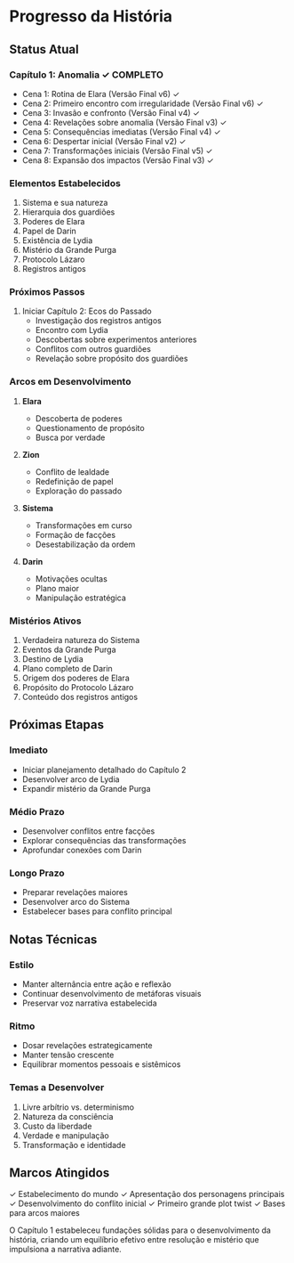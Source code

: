 # Progresso da História

## Status Atual

### Capítulo 1: Anomalia ✓ COMPLETO
- Cena 1: Rotina de Elara (Versão Final v6) ✓
- Cena 2: Primeiro encontro com irregularidade (Versão Final v6) ✓
- Cena 3: Invasão e confronto (Versão Final v4) ✓
- Cena 4: Revelações sobre anomalia (Versão Final v3) ✓
- Cena 5: Consequências imediatas (Versão Final v4) ✓
- Cena 6: Despertar inicial (Versão Final v2) ✓
- Cena 7: Transformações iniciais (Versão Final v5) ✓
- Cena 8: Expansão dos impactos (Versão Final v3) ✓

### Elementos Estabelecidos
1. Sistema e sua natureza
2. Hierarquia dos guardiões
3. Poderes de Elara
4. Papel de Darin
5. Existência de Lydia
6. Mistério da Grande Purga
7. Protocolo Lázaro
8. Registros antigos

### Próximos Passos
1. Iniciar Capítulo 2: Ecos do Passado
   - Investigação dos registros antigos
   - Encontro com Lydia
   - Descobertas sobre experimentos anteriores
   - Conflitos com outros guardiões
   - Revelação sobre propósito dos guardiões

### Arcos em Desenvolvimento
1. **Elara**
   - Descoberta de poderes
   - Questionamento de propósito
   - Busca por verdade

2. **Zion**
   - Conflito de lealdade
   - Redefinição de papel
   - Exploração do passado

3. **Sistema**
   - Transformações em curso
   - Formação de facções
   - Desestabilização da ordem

4. **Darin**
   - Motivações ocultas
   - Plano maior
   - Manipulação estratégica

### Mistérios Ativos
1. Verdadeira natureza do Sistema
2. Eventos da Grande Purga
3. Destino de Lydia
4. Plano completo de Darin
5. Origem dos poderes de Elara
6. Propósito do Protocolo Lázaro
7. Conteúdo dos registros antigos

## Próximas Etapas

### Imediato
- Iniciar planejamento detalhado do Capítulo 2
- Desenvolver arco de Lydia
- Expandir mistério da Grande Purga

### Médio Prazo
- Desenvolver conflitos entre facções
- Explorar consequências das transformações
- Aprofundar conexões com Darin

### Longo Prazo
- Preparar revelações maiores
- Desenvolver arco do Sistema
- Estabelecer bases para conflito principal

## Notas Técnicas

### Estilo
- Manter alternância entre ação e reflexão
- Continuar desenvolvimento de metáforas visuais
- Preservar voz narrativa estabelecida

### Ritmo
- Dosar revelações estrategicamente
- Manter tensão crescente
- Equilibrar momentos pessoais e sistêmicos

### Temas a Desenvolver
1. Livre arbítrio vs. determinismo
2. Natureza da consciência
3. Custo da liberdade
4. Verdade e manipulação
5. Transformação e identidade

## Marcos Atingidos
✓ Estabelecimento do mundo
✓ Apresentação dos personagens principais
✓ Desenvolvimento do conflito inicial
✓ Primeiro grande plot twist
✓ Bases para arcos maiores

O Capítulo 1 estabeleceu fundações sólidas para o desenvolvimento da história, criando um equilíbrio efetivo entre resolução e mistério que impulsiona a narrativa adiante.